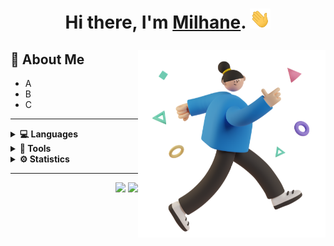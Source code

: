 <!-- ![](https://github.com/chmilhane/chmilhane/raw/main/darz.png) -->
<!-- <br/> -->

<h1 align="center">Hi there, I'm <a href="https://github.com/chmilhane" target="_blank">Milhane</a>.
    <img src="./assets/core/hi.gif" height="32" />
</h1>

<img width=300 align="right" class="float" src="./assets/core/3d.png">

## 👾  **About Me**
- A
- B
- C

---

<details>
    <summary><b>💻 Languages</b/></summary>
</details>

<details>
    <summary><b>🧠 Tools</b/></summary>
</details>

<details>
    <summary><b>⚙️ Statistics</b/></summary>
</details>

---

<p align="right">
<img src="https://komarev.com/ghpvc/?username=chmilhane&style=plastic&label=Views"><img>
<img src="https://badges.pufler.dev/visits/chmilhane/chmilhane?color=black&logo=github" />
</p>

<style type="text/css">
    @keyframes float {
        0%, 100% {
            transform: translatey(20px);
        }
        50% {
            transform: translatey(0px);
        }
    }

    .float {
        animation: float 6s ease-in-out infinite;
    }

    .left {
        float: left;
        height: 40vh;
    }
</style>